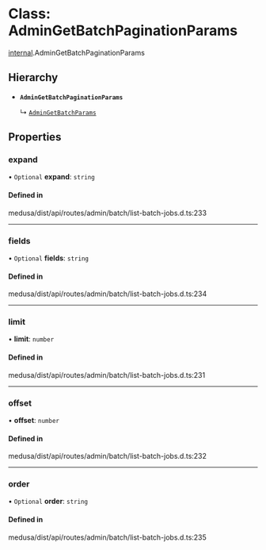 # Class: AdminGetBatchPaginationParams

[internal](../modules/internal-2.md).AdminGetBatchPaginationParams

## Hierarchy

- **`AdminGetBatchPaginationParams`**

  ↳ [`AdminGetBatchParams`](internal-2.AdminGetBatchParams.md)

## Properties

### expand

• `Optional` **expand**: `string`

#### Defined in

medusa/dist/api/routes/admin/batch/list-batch-jobs.d.ts:233

___

### fields

• `Optional` **fields**: `string`

#### Defined in

medusa/dist/api/routes/admin/batch/list-batch-jobs.d.ts:234

___

### limit

• **limit**: `number`

#### Defined in

medusa/dist/api/routes/admin/batch/list-batch-jobs.d.ts:231

___

### offset

• **offset**: `number`

#### Defined in

medusa/dist/api/routes/admin/batch/list-batch-jobs.d.ts:232

___

### order

• `Optional` **order**: `string`

#### Defined in

medusa/dist/api/routes/admin/batch/list-batch-jobs.d.ts:235
